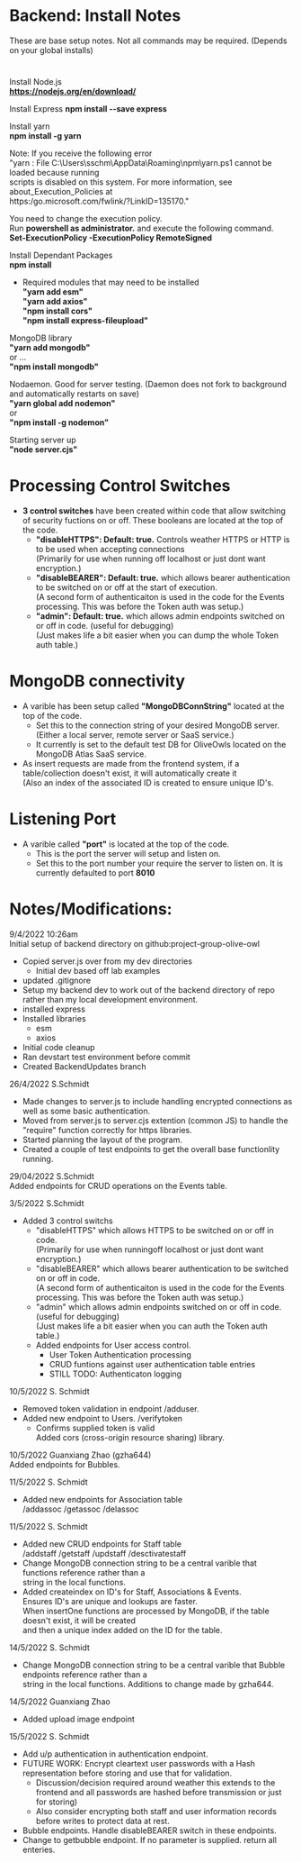 
# Backend: Install Notes

These are base setup notes. Not all commands may be required. (Depends on your global installs) <br/>

#
Install Node.js <br/>
**https://nodejs.org/en/download/** </br>

Install Express
**npm install --save express** <br/>

Install yarn <br/>
**npm install -g yarn** <br/>

Note: If you receive the following error  <br/>
"yarn : File C:\Users\sschm\AppData\Roaming\npm\yarn.ps1 cannot be loaded because running <br/>
scripts is disabled on this system. For more information, see about_Execution_Policies at <br/>
https:/go.microsoft.com/fwlink/?LinkID=135170." <br/>

You need to change the execution policy. <br/>
Run **powershell as administrator.** and execute the following command. <br/>
**Set-ExecutionPolicy -ExecutionPolicy RemoteSigned** <br/>

Install Dependant Packages <br/>
**npm install** <br/>

- Required modules that may need to be installed <br/>
**"yarn add esm"** <br/>
**"yarn add axios"** <br/>
**"npm install cors"** <br/>
**"npm install express-fileupload"** <br/>

MongoDB library <br/>
**"yarn add mongodb"** <br/>
or ... <br/>
**"npm install mongodb"** <br/>

Nodaemon. Good for server testing. (Daemon does not fork to background and automatically restarts on save)<br/>
**"yarn global add nodemon"** <br/>
or <br/>
**"npm install -g nodemon"** <br/>

Starting server up <br/>
**"node server.cjs"** <br/>

#  Processing Control Switches

- **3 control switches** have been created within code that allow switching of security fuctions on or off. These booleans are located at the top of the code. <br/>
  - **"disableHTTPS": Default: true.** Controls weather HTTPS or HTTP is to be used when accepting connections<br/>
    (Primarily for use when running off localhost or just dont want encryption.)<br/>
  - **"disableBEARER": Default: true.** which allows bearer authentication to be switched on or off at the start of execution.<br/>
    (A second form of authenticaiton is used in the code for the Events processing. This was before the Token auth was setup.)<br/>
  - **"admin": Default: true.** which allows admin endpoints switched on or off in code. (useful for debugging)<br/>
    (Just makes life a bit easier when you can dump the whole Token auth table.)<br/>

#  MongoDB connectivity 

- A varible has been setup called **"MongoDBConnString"** located at the top of the code. <br/>
  - Set this to the connection string of your desired MongoDB server. (Either a local server, remote server or SaaS service.)<br/>
  - It currently is set to the default test DB for OliveOwls located on the MongoDB Atlas SaaS service.<br/>
- As insert requests are made from the frontend system, if a table/collection doesn't exist, it will automatically create it <br/>
  (Also an index of the associated ID is created to ensure unique ID's.<br/>

#  Listening Port 

- A varible called **"port"** is located at the top of the code. <br/>
  - This is the port the server will setup and listen on.<br/>
  - Set this to the port number your require the server to listen on. It is currently defaulted to port **8010**<br/>

#  Notes/Modifications:

9/4/2022 10:26am<br/>
Initial setup of backend directory on github:project-group-olive-owl<br/>

- Copied server.js over from my dev directories<br/>
	- Initial dev based off lab examples<br/>
- updated .gitignore<br/>
- Setup my backend dev to work out of the backend directory of repo rather than my local development environment.<br/>
- installed express<br/>
- Installed libraries<br/>
	- esm<br/>
	- axios<br/>
- Initial code cleanup<br/>
- Ran devstart test environment before commit<br/>
- Created BackendUpdates branch<br/>

26/4/2022	  S.Schmidt<br/>

- Made changes to server.js to include handling encrypted connections as well as some basic authentication. <br/>
- Moved from server.js to server.cjs extention (common JS) to handle the "require" function correctly for https libraries.<br/>
- Started planning the layout of the program. <br/>
- Created a couple of test endpoints to get the overall base functionlity running.<br/>

29/04/2022	  S.Schmidt<br/>
Added endpoints for CRUD operations on the Events table.<br/>

3/5/2022	  S.Schmidt<br/>

- Added 3 control switchs<br/>
  - "disableHTTPS" which allows HTTPS to be switched on or off in code.<br/>
    (Primarily for use when runningoff localhost or just dont want encryption.)<br/>
  - "disableBEARER" which allows bearer authentication to be switched on or off in code.<br/>
    (A second form of authenticaiton is used in the code for the Events processing. This was before the Token auth was setup.)<br/>
  - "admin" which allows admin endpoints switched on or off in code. (useful for debugging)<br/>
    (Just makes life a bit easier when you can auth the Token auth table.)<br/>
  - Added endpoints for User access control. <br/>
    - User Token Authentication processing<br/>
    - CRUD funtions against user authentication table entries<br/>
    - STILL TODO: Authenticaton logging<br/>

10/5/2022      S. Schmidt<br/>
- Removed token validation in endpoint /adduser. <br/>
- Added new endpoint to Users. /verifytoken<br/>
  - Confirms supplied token is valid<br/>
Added cors (cross-origin resource sharing) library.<br/>

10/5/2022      Guanxiang Zhao (gzha644)<br/>
Added endpoints for Bubbles.<br/>

11/5/2022                            S. Schmidt<br/>
- Added new endpoints for Association table<br/>
    /addassoc     /getassoc    /delassoc<br/>

11/5/2022      S. Schmidt<br/>
- Added new CRUD endpoints for Staff table<br/>
         /addstaff     /getstaff    /updstaff     /desctivatestaff<br/>
- Change MongoDB connection string to be a central varible that functions reference rather than a <br/>
    string in the local functions.<br/>
- Added createindex on ID's for Staff, Associations & Events.<br/>
    Ensures ID's are unique and lookups are faster. <br/>
    When insertOne functions are processed by MongoDB, if the table doesn't exist, it will be created <br/>
    and then a unique index added on the ID for the table.<br/>

14/5/2022       S. Schmidt<br/>
- Change MongoDB connection string to be a central varible that Bubble endpoints reference rather than a <br/>
    string in the local functions. Additions to change made by gzha644.<br/>

14/5/2022                            Guanxiang Zhao<br/>
- Added upload image endpoint<br/>

15/5/2022       S. Schmidt<br/>
- Add u/p authentication in authentication endpoint.<br/>
- FUTURE WORK: Encrypt cleartext user passwords with a Hash representation before storing and use that for validation.<br/>
    - Discussion/decision required around weather this extends to the frontend and all passwords are hashed before transmission or just for storing)<br/>
    - Also consider encrypting both staff and user information records before writes to protect data at rest.<br/>
- Bubble endpoints. Handle disableBEARER switch in these endpoints. <br/>
- Change to getbubble endpoint. If no parameter is supplied. return all enteries.<br/>
